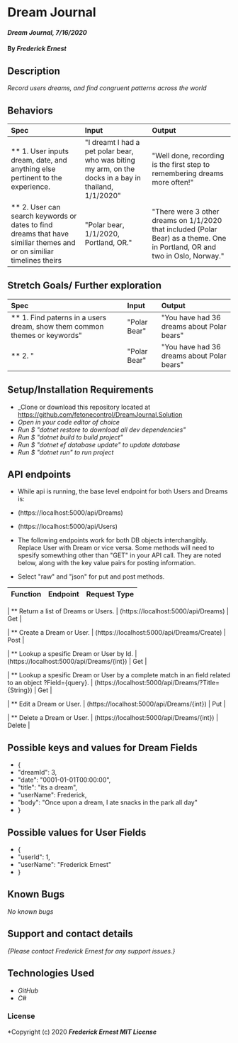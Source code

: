 # Dream Journal

#### _Dream Journal, 7/16/2020_

#### By _**Frederick Ernest**_

## Description

_Record users dreams, and find congruent patterns across the world_

## Behaviors

| Spec | Input | Output |
| :-------------      | :------------- | :------------- |
| ** 1. User inputs dream, date, and anything else pertinent to the experience. | "I dreamt I had a pet polar bear, who was biting my arm, on the docks in a bay in thailand, 1/1/2020" | "Well done, recording is the first step to remembering dreams more often!" |
| ** 2. User can search keywords or dates to find dreams that have similiar themes and or on similiar timelines theirs | "Polar bear, 1/1/2020, Portland, OR." | "There were 3 other dreams on 1/1/2020 that included (Polar Bear) as a theme. One in Portland, OR and two in Oslo, Norway." |

## Stretch Goals/ Further exploration
| Spec | Input | Output |
| :-------------      | :------------- | :------------- |
| ** 1. Find paterns in a users dream, show them common themes or keywords" | "Polar Bear" | "You have had 36 dreams about Polar bears" |
| ** 2. " | "Polar Bear" | "You have had 36 dreams about Polar bears" |


## Setup/Installation Requirements

* _Clone or download this repository located at https://github.com/fetonecontrol/DreamJournal.Solution
* _Open in your code editor of choice_
* _Run $ "dotnet restore to download all dev dependencies"_
* _Run $ "dotnet build to build project"_
* _Run $ "dotnet ef database update" to update database_
* _Run $ "dotnet run" to run project_

## API endpoints

* While api is running, the base level endpoint for both Users and Dreams is:

* (https://localhost:5000/api/Dreams)

* (https://localhost:5000/api/Users)

* The following endpoints work for both DB objects interchangibly. Replace User with Dream or vice versa.
Some methods will need to spesify somewthing other than "GET" in your API call. They are noted below, along with the key value pairs for posting information.

* Select "raw" and "json" for put and post methods.

| Function | Endpoint | Request Type |
| :------------- | :------------- | :------------ |

| ** Return a list of Dreams or Users. | (https://localhost:5000/api/Dreams) | Get |

| ** Create a Dream or User. | (https://localhost:5000/api/Dreams/Create) | Post | 

| ** Lookup a spesific Dream or User by Id. | (https://localhost:5000/api/Dreams/{int}) | Get | 

| ** Lookup a spesific Dream or User by a complete match in an field related to an object ?Field={query}. | (https://localhost:5000/api/Dreams/?Title={String}) | Get | 

| ** Edit a Dream or User. | (https://localhost:5000/api/Dreams/{int}) | Put |

| ** Delete a Dream or User. | (https://localhost:5000/api/Dreams/{int}) | Delete |


## Possible keys and values for Dream Fields
* {
*   "dreamId": 3,
*   "date": "0001-01-01T00:00:00",
*   "title": "its a dream",
*   "userName": Frederick,
*   "body": "Once upon a dream, I ate snacks in the park all day"
* }

## Possible values for User Fields
* {
*   "userId": 1,
*   "userName": "Frederick Ernest"
* }

## Known Bugs

_No known bugs_

## Support and contact details

_{Please contact Frederick Ernest for any support issues.}_

## Technologies Used

* _GitHub_
* _C#_

### License

*Copyright (c) 2020 **_Frederick Ernest MIT License_**